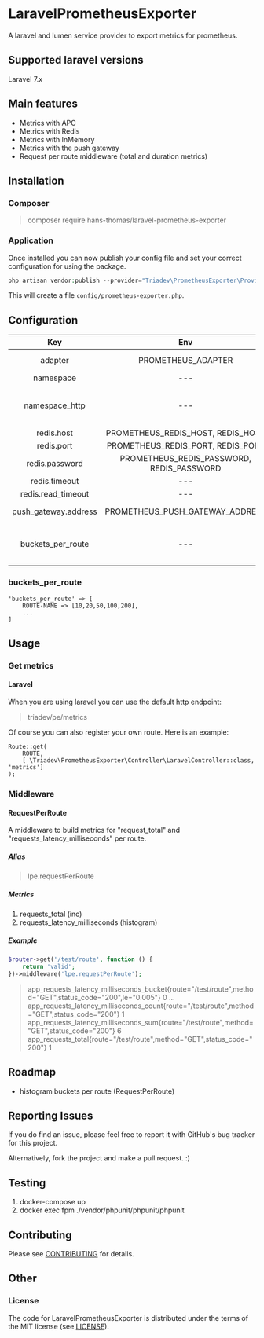 # LaravelPrometheusExporter
A laravel and lumen service provider to export metrics for prometheus.

## Supported laravel versions
Laravel 7.x

## Main features
- Metrics with APC
- Metrics with Redis
- Metrics with InMemory
- Metrics with the push gateway
- Request per route middleware (total and duration metrics)

## Installation

### Composer
> composer require hans-thomas/laravel-prometheus-exporter

### Application

Once installed you can now publish your config file and set your correct configuration for using the package.
```php
php artisan vendor:publish --provider="Triadev\PrometheusExporter\Provider\PrometheusExporterServiceProvider" --tag="config"
```

This will create a file ```config/prometheus-exporter.php```.

## Configuration
| Key        | Env | Value           | Description  | Default |
|:-------------:|:-------------:|:-------------:|:-----:|:-----:|
| adapter | PROMETHEUS_ADAPTER | STRING | apc, redis, inmemory or push | apc |
| namespace | --- | STRING | default: app | app |
| namespace_http | --- | STRING | namespace for "RequestPerRoute-Middleware metrics" | http |
| redis.host | PROMETHEUS_REDIS_HOST, REDIS_HOST | STRING | redis host | 127.0.0.1
| redis.port | PROMETHEUS_REDIS_PORT, REDIS_PORT | INTEGER | redis port | 6379 |
| redis.password | PROMETHEUS_REDIS_PASSWORD, REDIS_PASSWORD | STRING | redis password | null |
| redis.timeout | --- | FLOAT | redis timeout | 0.1 |
| redis.read_timeout | --- | INTEGER | redis read timeout | 10 |
| push_gateway.address | PROMETHEUS_PUSH_GATEWAY_ADDRESS | STRING | push gateway address | localhost:9091 |
| buckets_per_route | --- | STRING | histogram buckets for "RequestPerRoute-Middleware" | --- |

### buckets_per_route
```
'buckets_per_route' => [
    ROUTE-NAME => [10,20,50,100,200],
    ...
]
```

## Usage

### Get metrics

#### Laravel
When you are using laravel you can use the default http endpoint:
>triadev/pe/metrics

Of course you can also register your own route. Here is an example:
```
Route::get(
    ROUTE,
    [ \Triadev\PrometheusExporter\Controller\LaravelController::class, 'metrics']
);
```

### Middleware

#### RequestPerRoute
A middleware to build metrics for "request_total" and "requests_latency_milliseconds" per route.

##### Alias
>lpe.requestPerRoute

##### Metrics
1. requests_total (inc)
2. requests_latency_milliseconds (histogram)

##### Example
```php
$router->get('/test/route', function () {
    return 'valid';
})->middleware('lpe.requestPerRoute');
```

>app_requests_latency_milliseconds_bucket{route="/test/route",method="GET",status_code="200",le="0.005"} 0
>...
>app_requests_latency_milliseconds_count{route="/test/route",method="GET",status_code="200"} 1
>app_requests_latency_milliseconds_sum{route="/test/route",method="GET",status_code="200"} 6
>app_requests_total{route="/test/route",method="GET",status_code="200"} 1

## Roadmap
- histogram buckets per route (RequestPerRoute)

## Reporting Issues
If you do find an issue, please feel free to report it with GitHub's bug tracker for this project.

Alternatively, fork the project and make a pull request. :)

## Testing
1. docker-compose up
2. docker exec fpm ./vendor/phpunit/phpunit/phpunit

## Contributing
Please see [CONTRIBUTING](CONTRIBUTING.md) for details.

## Other

### License
The code for LaravelPrometheusExporter is distributed under the terms of the MIT license (see [LICENSE](LICENSE)).

